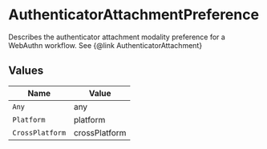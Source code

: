 # AuthenticatorAttachmentPreference

Describes the authenticator attachment modality preference for a WebAuthn workflow. See {@link AuthenticatorAttachment}


## Values

| Name            | Value           |
| --------------- | --------------- |
| `Any`           | any             |
| `Platform`      | platform        |
| `CrossPlatform` | crossPlatform   |